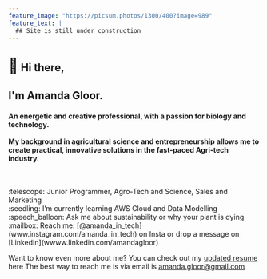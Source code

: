 ```yaml
---
feature_image: "https://picsum.photos/1300/400?image=989"
feature_text: |
  ## Site is still under construction 
---
```


<h2><span style="font-size:30px;">👋</span> Hi there,</h2>
<h2>I'm Amanda Gloor. </h2>
<h4>An energetic and creative professional, with a passion for biology and technology. <br>
<br>
My background in agricultural science and entrepreneurship allows me to create practical, innovative solutions in the fast-paced Agri-tech industry. </h4>
<br>
<p>
:telescope: Junior Programmer, Agro-Tech and Science, Sales and Marketing <br>
:seedling: I’m currently learning AWS Cloud and Data Modelling <br> 
:speech_balloon: Ask me about sustainability or why your plant is dying <br>
:mailbox: Reach me: [@amanda_in_tech](www.instagram.com/amanda_in_tech) on Insta or drop a message on [LinkedIn](wwww.linkedin.com/amandagloor)
</p>

Want to know even more about me?
You can check out my [updated resume](resume.md) here
The best way to reach me is via email is amanda.gloor@gmail.com
